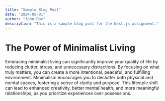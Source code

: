 ```yaml
---
title: "Sample Blog Post"
date: "2024-05-01"
author: "John Doe"
description: "This is a sample blog post for the Next.js assignment."
---
```


# The Power of Minimalist Living

Embracing minimalist living can significantly improve your quality of life by reducing clutter, stress, and unnecessary distractions. By focusing on what truly matters, you can create a more intentional, peaceful, and fulfilling environment. Minimalism encourages you to declutter both physical and mental spaces, fostering a sense of clarity and purpose. This lifestyle shift can lead to enhanced creativity, better mental health, and more meaningful relationships, as you prioritize experiences over possessions.
